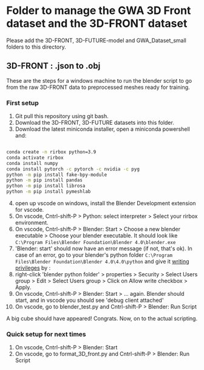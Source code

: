 # Folder to manage the GWA 3D Front dataset and the 3D-FRONT dataset

Please add the 3D-FRONT, 3D-FUTURE-model and GWA_Dataset_small folders to this directory.

## 3D-FRONT : .json to .obj

These are the steps for a windows machine to run the blender script to go from the raw 3D-FRONT data to preprocessed meshes ready for training.

### First setup

1. Git pull this repository using git bash.
2. Download the 3D-FRONT, 3D-FUTURE datasets into this folder.
3. Download the latest miniconda installer, open a miniconda powershell and:

```bash

conda create -n rirbox python=3.9
conda activate rirbox
conda install numpy
conda install pytorch -c pytorch -c nvidia -c pyg
python -m pip install fake-bpy-module
python -m pip install pandas
python -m pip install librosa
python -m pip install pymeshlab

```

4. open up vscode on windows, install the Blender Development extension for vscode.
5. On vscode, Cntrl-shift-P > Python: select interpreter > Select your rirbox environment.
6. On vscode, Cntrl-shift-P > Blender: Start > Choose a new blender executable > Choose your blender executable.
It should look like ``` C:\Program Files\Blender Foundation\Blender 4.0\blender.exe ```
7. 'Blender: start' should now have an error message (if not, that's ok). In case of an error, go to your blender's python folder ```C:\Program Files\Blender Foundation\Blender 4.0\4.0\python``` and give it [writing privileges](https://www.youtube.com/watch?v=YUytEtaVrrc&t=469s) by :
8. right-click 'blender python folder' > properties > Security > Select Users group > Edit > Select Users group > Click on Allow write checkbox > Apply.
9. On vscode, Cntrl-shift-P > Blender: Start > ... again. Blender should start, and in vscode you should see 'debug client attached'
10. On vscode, go to blender_test.py and Cntrl-shift-P > Blender: Run Script

A big cube should have appeared! Congrats. Now, on to the actual scripting.

### Quick setup for next times

1. On vscode, Cntrl-shift-P > Blender: Start
2. On vscode, go to format_3D_front.py and Cntrl-shift-P > Blender: Run Script
